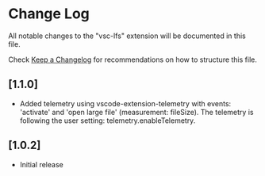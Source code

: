 # Change Log

All notable changes to the "vsc-lfs" extension will be documented in this file.

Check [Keep a Changelog](http://keepachangelog.com/) for recommendations on how to structure this file.

## [1.1.0]

- Added telemetry using vscode-extension-telemetry with events: 'activate' and 'open large file' (measurement: fileSize). The telemetry is following the user setting: telemetry.enableTelemetry.
## [1.0.2]
- Initial release